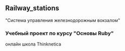 ## Railway_stations

"Система управления железнодорожным вокзалом"

### Учебный проект по курсу "Основы Ruby"
онлайн школа Thinknetica
